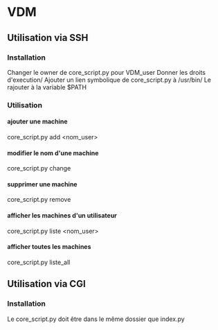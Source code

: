 # VDM

## Utilisation via SSH

### Installation

Changer le owner de core_script.py pour VDM_user
Donner les droits d'execution/
Ajouter un lien symbolique de core_script.py à /usr/bin/
Le rajouter à la variable $PATH

### Utilisation

#### ajouter une machine
core_script.py add <nom-machine> <address-ip> <nom_user>

#### modifier le nom d'une machine
core_script.py change <nom-machine-cible> <nouveau-nom-machine>

#### supprimer une machine
core_script.py remove <nom-machine>

#### afficher les machines d'un utilisateur
core_script.py liste <nom_user>

#### afficher toutes les machines
core_script.py liste_all


## Utilisation via CGI

### Installation

Le core_script.py doit être dans le même dossier que index.py
